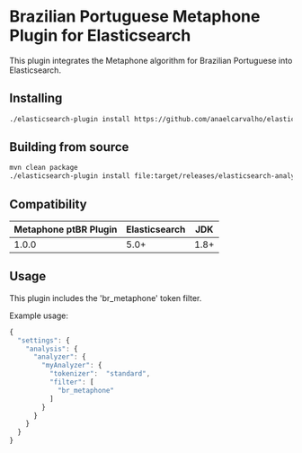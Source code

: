 Brazilian Portuguese Metaphone Plugin for Elasticsearch
========================================

This plugin integrates the Metaphone algorithm for Brazilian Portuguese into Elasticsearch.

## Installing

```sh
./elasticsearch-plugin install https://github.com/anaelcarvalho/elasticsearch-analysis-metaphone_ptBR/blob/master/dist/elasticsearch-analysis-metaphone_ptBR-1.0.0.zip?raw=true
```

## Building from source

```bash
mvn clean package
./elasticsearch-plugin install file:target/releases/elasticsearch-analysis-metaphone_ptBR-1.0.0.zip
```

## Compatibility

|Metaphone ptBR Plugin|Elasticsearch|JDK
|---|---|---|
| 1.0.0|5.0+|1.8+|

## Usage

This plugin includes the 'br_metaphone' token filter. 

Example usage:

```javascript
{
  "settings": {
    "analysis": {
      "analyzer": {
        "myAnalyzer": {
          "tokenizer":  "standard",
          "filter": [
            "br_metaphone"
          ]
        }
      }
    }
  }
}
```
